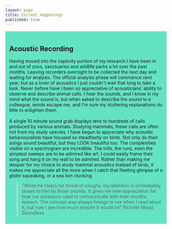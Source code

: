 ```yaml
---
layout: page
title: Current Happenings
published: true
---
```


<div style="padding:12px; background-color: #64e3c3">
<h2>
Acoustic Recording
</h2>

<p>
Having moved into the captivity portion of my research I have been in and out of zoos, sanctuaries and wildlife parks a lot over the past months. Leaving recorders overnight to be collected the next day and waiting for analysis. The official analysis phase will commence next year, but as a lover of acoustics I just couldn't wait that long to take a look. Never before have I been so appreciative of acousticians' ability to observe and describe animal calls. I hear the sounds, and I know in my mind what the sound is, but when asked to describe the sound to a colleague, words escape me, and I'm sure my stuttering explanations do little to enlighten them. <br><br>
A single 10 minute sound grab displays tens to hundreds of calls produced by various animals. Studying mammals, these calls are often not from my study species. I have begun to appreciate why acoustic behaviouralists have focused so steadfastly on birds. Not only do their songs sound beautiful, but they LOOK beautiful too. The complexities visible on a spectrogram are incredible. The trills, the runs, even the simplest sweeps are to be admired like art. I could easily frame their song and hang it on my wall to be admired. Rather than making me despair for my choice to study mammal acoustics instead of birds, it makes me appreciate all the more when I catch that fleeting glimpse of a glider squeaking, or a sea lion clucking.
</p>

<blockquote>
"When he clears his throat or coughs, my attention is immediately drawn to him by those sounds. It gives me new appreciation for how our ancestors used to communicate with their mouths: speech. The concept was always foreign to me when I read about it, but now I see how much simpler it would be"
Richelle Mead, Soundless
</blockquote>

</div>

<br>
